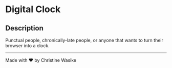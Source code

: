 # Digital Clock

## Description

Punctual people, chronically-late people, or anyone that wants to turn their browser into a clock.

******************************
Made with ♥ by Christine Wasike
